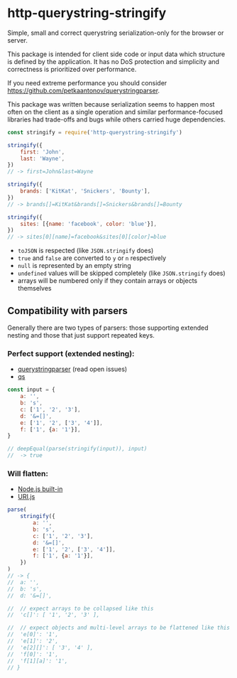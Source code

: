 # http-querystring-stringify

Simple, small and correct querystring serialization-only for the browser or
server.

This package is intended for client side code or input data which structure is
defined by the application. It has no DoS protection and simplicity and
correctness is prioritized over performance.

If you need extreme performance you should consider
https://github.com/petkaantonov/querystringparser.

This package was written because serialization seems to happen most often on the
client as a single operation and similar performance-focused libraries had
trade-offs and bugs while others carried huge dependencies.

```js
const stringify = require('http-querystring-stringify')

stringify({
	first: 'John',
	last: 'Wayne',
})
// -> first=John&last=Wayne

stringify({
	brands: ['KitKat', 'Snickers', 'Bounty'],
})
// -> brands[]=KitKat&brands[]=Snickers&brands[]=Bounty

stringify({
	sites: [{name: 'facebook', color: 'blue'}],
})
// -> sites[0][name]=facebook&sites[0][color]=blue
```

- `toJSON` is respected (like `JSON.stringify` does)
- `true` and `false` are converted to `y` or `n` respectively
- `null` is represented by an empty string
- `undefined` values will be skipped completely (like `JSON.stringify` does)
- arrays will be numbered only if they contain arrays or objects themselves

## Compatibility with parsers

Generally there are two types of parsers: those supporting extended nesting and
those that just support repeated keys.

### Perfect support (extended nesting):

- [querystringparser](https://github.com/petkaantonov/querystringparser) (read
  open issues)
- [qs](https://github.com/ljharb/qs)

```js
const input = {
	a: '',
	b: 's',
	c: ['1', '2', '3'],
	d: '&=[]',
	e: ['1', '2', ['3', '4']],
	f: ['1', {a: '1'}],
}

// deepEqual(parse(stringify(input)), input)
// 	-> true
```

### Will flatten:

- [Node.js built-in](https://nodejs.org/api/url.html)
- [URI.js](https://github.com/medialize/URI.js)

```js
parse(
	stringify({
		a: '',
		b: 's',
		c: ['1', '2', '3'],
		d: '&=[]',
		e: ['1', '2', ['3', '4']],
		f: ['1', {a: '1'}],
	})
)
// -> {
// 	a: '',
// 	b: 's',
// 	d: '&=[]',

// 	// expect arrays to be collapsed like this
// 	'c[]': [ '1', '2', '3' ],

// 	// expect objects and multi-level arrays to be flattened like this
// 	'e[0]': '1',
// 	'e[1]': '2',
// 	'e[2][]': [ '3', '4' ],
// 	'f[0]': '1',
// 	'f[1][a]': '1',
// }
```

